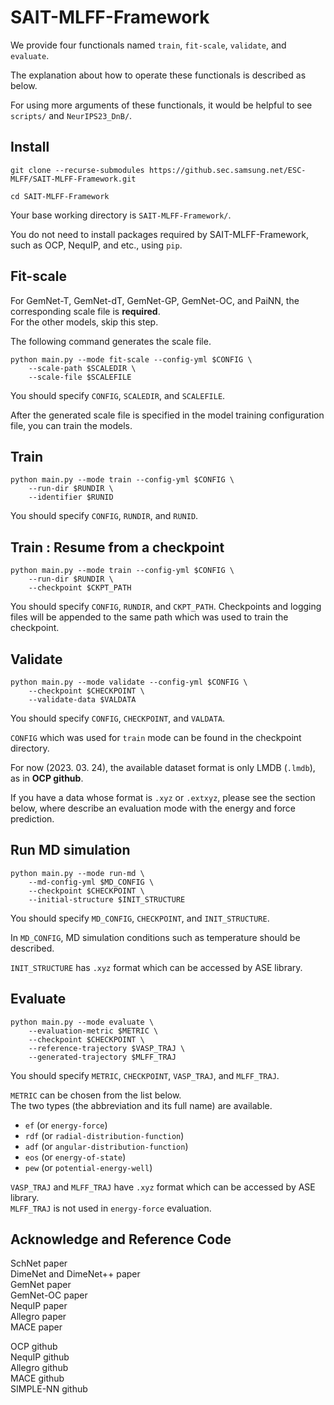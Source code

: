 # SAIT-MLFF-Framework

We provide four functionals named `train`, `fit-scale`, `validate`, and `evaluate`.

The explanation about how to operate these functionals is described as below.

For using more arguments of these functionals, it would be helpful to see `scripts/` and `NeurIPS23_DnB/`.

## Install

```
git clone --recurse-submodules https://github.sec.samsung.net/ESC-MLFF/SAIT-MLFF-Framework.git

cd SAIT-MLFF-Framework
```

Your base working directory is `SAIT-MLFF-Framework/`.

You do not need to install packages required by SAIT-MLFF-Framework, such as OCP, NequIP, and etc., using `pip`.

## Fit-scale

For GemNet-T, GemNet-dT, GemNet-GP, GemNet-OC, and PaiNN, the corresponding scale file is __required__.  
For the other models, skip this step.  

The following command generates the scale file.

```
python main.py --mode fit-scale --config-yml $CONFIG \
    --scale-path $SCALEDIR \
    --scale-file $SCALEFILE
```
You should specify `CONFIG`, `SCALEDIR`, and `SCALEFILE`.

After the generated scale file is specified in the model training configuration file, you can train the models.

## Train

```
python main.py --mode train --config-yml $CONFIG \
    --run-dir $RUNDIR \
    --identifier $RUNID
```
You should specify `CONFIG`, `RUNDIR`, and `RUNID`.

## Train : Resume from a checkpoint
```
python main.py --mode train --config-yml $CONFIG \
    --run-dir $RUNDIR \
    --checkpoint $CKPT_PATH
```
You should specify `CONFIG`, `RUNDIR`, and `CKPT_PATH`.
Checkpoints and logging files will be appended to the same path which was used to train the checkpoint.

## Validate

```
python main.py --mode validate --config-yml $CONFIG \
    --checkpoint $CHECKPOINT \
    --validate-data $VALDATA
```
You should specify `CONFIG`, `CHECKPOINT`, and `VALDATA`.

`CONFIG` which was used for `train` mode can be found in the checkpoint directory.

For now (2023. 03. 24), the available dataset format is only LMDB (`.lmdb`), as in __OCP github__.

If you have a data whose format is `.xyz` or `.extxyz`, please see the section below, where describe an evaluation mode with the energy and force prediction.


## Run MD simulation

```
python main.py --mode run-md \
    --md-config-yml $MD_CONFIG \
    --checkpoint $CHECKPOINT \
    --initial-structure $INIT_STRUCTURE
```
You should specify `MD_CONFIG`, `CHECKPOINT`, and `INIT_STRUCTURE`.

In `MD_CONFIG`, MD simulation conditions such as temperature should be described.

`INIT_STRUCTURE` has `.xyz` format which can be accessed by ASE library.

## Evaluate 

```
python main.py --mode evaluate \
    --evaluation-metric $METRIC \
    --checkpoint $CHECKPOINT \
    --reference-trajectory $VASP_TRAJ \
    --generated-trajectory $MLFF_TRAJ
```
You should specify `METRIC`, `CHECKPOINT`, `VASP_TRAJ`, and `MLFF_TRAJ`.

`METRIC` can be chosen from the list below.  
The two types (the abbreviation and its full name) are available.
* `ef` (or `energy-force`)
* `rdf` (or `radial-distribution-function`)
* `adf` (or `angular-distribution-function`)
* `eos` (or `energy-of-state`)
* `pew` (or `potential-energy-well`)

`VASP_TRAJ` and `MLFF_TRAJ` have `.xyz` format which can be accessed by ASE library.  
`MLFF_TRAJ` is not used in `energy-force` evaluation.


## Acknowledge and Reference Code
SchNet paper  
DimeNet and DimeNet++ paper  
GemNet paper  
GemNet-OC paper  
NequIP paper  
Allegro paper  
MACE paper  

OCP github  
NequIP github  
Allegro github  
MACE github  
SIMPLE-NN github  
